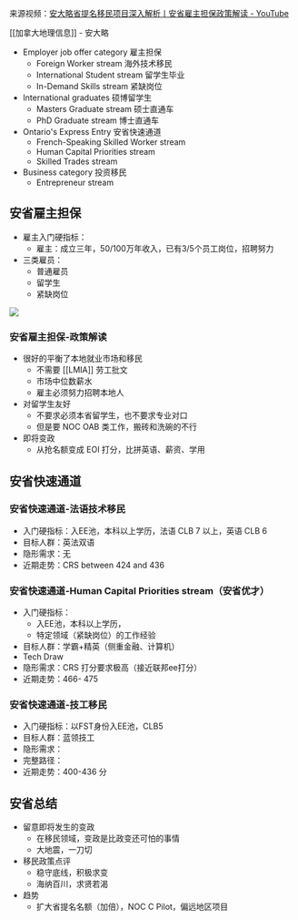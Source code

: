 来源视频：[安大略省提名移民项目深入解析丨安省雇主担保政策解读 - YouTube](https://www.youtube.com/watch?v=Si5kJfCBWkU)

[[加拿大地理信息]] - 安大略

- Employer job offer category 雇主担保
	- Foreign Worker stream 海外技术移民
	- International Student stream 留学生毕业
	- In-Demand Skills stream 紧缺岗位
- International graduates 硕博留学生
	- Masters Graduate stream 硕士直通车
	- PhD Graduate stream 博士直通车
- Ontario's Express Entry 安省快速通道
	- French-Speaking Skilled Worker stream
	- Human Capital Priorities stream
	- Skilled Trades stream
- Business category 投资移民
	- Entrepreneur stream

## 安省雇主担保

- 雇主入门硬指标：
	- 雇主：成立三年，50/100万年收入，已有3/5个员工岗位，招聘努力
- 三类雇员：
	- 普通雇员
	- 留学生
	- 紧缺岗位

![](https://picture-guan.oss-cn-hangzhou.aliyuncs.com/20230213164235.png)

### 安省雇主担保-政策解读
- 很好的平衡了本地就业市场和移民
	- 不需要 [[LMIA]] 劳工批文
	- 市场中位数薪水
	- 雇主必须努力招聘本地人
- 对留学生友好
	- 不要求必须本省留学生，也不要求专业对口
	- 但是要 NOC OAB 类工作，搬砖和洗碗的不行
- 即将变政
	- 从抢名额变成 EOI 打分，比拼英语、薪资、学用

## 安省快速通道

### 安省快速通道-法语技术移民

- 入门硬指标：入EE池，本科以上学历，法语 CLB 7 以上，英语 CLB 6
- 目标人群：英法双语
- 隐形需求：无
- 近期走势：CRS between 424 and 436


### 安省快速通道-Human Capital Priorities stream（安省优才）

- 入门硬指标：
	- 入EE池，本科以上学历，
	- 特定领域（紧缺岗位）的工作经验
- 目标人群：学霸+精英（侧重金融、计算机）
- Tech Draw
- 隐形需求：CRS 打分要求极高（接近联邦ee打分）
- 近期走势：466- 475


### 安省快速通道-技工移民

- 入门硬指标：以FST身份入EE池，CLB5
- 目标人群：蓝领技工
- 隐形需求：
- 完整路径：
- 近期走势：400-436 分

## 安省总结
- 留意即将发生的变政
	- 在移民领域，变政是比政变还可怕的事情
	- 大地震，一刀切
- 移民政策点评
	- 稳守底线，积极求变
	- 海纳百川，求贤若渴
- 趋势
	- 扩大省提名名额（加倍），NOC C Pilot，偏远地区项目